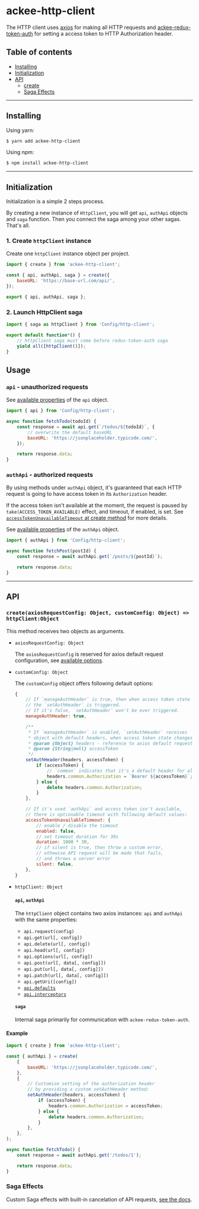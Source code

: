 # ackee-http-client

The HTTP client uses [axios](https://github.com/axios/axios) for making all HTTP requests and [ackee-redux-token-auth](https://www.npmjs.com/package/ackee-redux-token-auth) for setting a access token to HTTP Authorization header.

## Table of contents

-   [Installing](#installing)
-   [Initialization](#initialization)
-   [API](#api)
    -   [create](#api-create)
    -   [Saga Effects](#api-saga-effects)

---

## <a name="installing"></a>Installing

Using yarn:

```bash
$ yarn add ackee-http-client
```

Using npm:

```bash
$ npm install ackee-http-client
```

---

## <a name="initialization"></a>Initialization

Initialization is a simple 2 steps process.

By creating a new instance of `HttpClient`, you will get `api`, `authApi` objects and `saga` function. Then you connect the saga among your other sagas. That's all.

### 1. Create `httpClient` instance

Create one `httpClient` instance object per project.

```js
import { create } from 'ackee-http-client';

const { api, authApi, saga } = create({
    baseURL: 'https://base-url.com/api/',
});

export { api, authApi, saga };
```

### 2. Launch HttpClient saga

```js
import { saga as httpClient } from 'Config/http-client';

export default function*() {
    // httpClient saga must come before redux-token-auth saga
    yield all([httpClient()]);
}
```

## <a name="usage"></a>Usage

### `api` - unauthorized requests

See [available properties](#api-create-http-client) of the `api` object.

```js
import { api } from 'Config/http-client';

async function fetchTodo(todoId) {
    const response = await api.get(`/todos/${todoId}`, {
        // overwrite the default baseURL
        baseURL: 'https://jsonplaceholder.typicode.com/',
    });

    return response.data;
}
```

### `authApi` - authorized requests

By using methods under `authApi` object, it's guaranteed that each HTTP request is going to have access token in its `Authorization` header.

If the access token isn't available at the moment, the request is paused by `take(ACCESS_TOKEN_AVAILABLE)` effect, and timeout, if enabled, is set. See [`accessTokenUnavailableTimeout` at create method](#api-create-customConfig) for more details.

See [available properties](#api-create-http-client) of the `authApi` object.

```js
import { authApi } from 'Config/http-client';

async function fetchPost(postId) {
    const response = await authApi.get(`/posts/${postId}`);

    return response.data;
}
```

---

## <a name="api"></a>API

### <a name="api-create"></a>`create(axiosRequestConfig: Object, customConfig: Object) => httpClient:Object`

This method receives two objects as arguments.

-   `axiosRequestConfig: Object`

    The `axiosRequestConfig` is reserved for axios default request configuration, see [available options](https://github.com/axios/axios#request-config).

-   <a name="api-create-customConfig"></a>`customConfig: Object`

    The `customConfig` object offers following default options:

    ```js
    {
        // If `manageAuthHeader` is true, then when access token state changes,
        // the `setAuthHeader` is triggered.
        // If it's false, `setAuthHeader` won't be ever triggered.
        manageAuthHeader: true,

        /**
         * If `manageAuthHeader` is enabled, `setAuthHeader` receives
         * object with default headers, when access token state changes.
         * @param {Object} headers - reference to axios default request headers object (https://github.com/axios/axios#custom-instance-defaults)
         * @param {String|null} accessToken
         */
        setAuthHeader(headers, accessToken) {
            if (accessToken) {
                // `common` indicates that it's a default header for all HTTP methods
                headers.common.Authorization = `Bearer ${accessToken}`;
            } else {
                delete headers.common.Authorization;
            }
        },

        // If it's used `authApi` and access token isn't available,
        // there is optionable timeout with following default values:
        accessTokenUnavailableTimeout: {
            // enable / disable the timeout
            enabled: false,
            // set timeout duration for 30s
            duration: 1000 * 30,
            // if silent is true, then throw a custom error,
            // othewise API request will be made that fails,
            // and throws a server error
            silent: false,
        },
    }
    ```

-   <a name="api-create-http-client"></a>`httpClient: Object`

    #### `api`, `authApi`

    The `httpClient` object contains two axios instances: `api` and `authApi` with the same properties:

    -   `api.request(config)`
    -   `api.get(url[, config])`
    -   `api.delete(url[, config])`
    -   `api.head(url[, config])`
    -   `api.options(url[, config])`
    -   `api.post(url[, data[, config]])`
    -   `api.put(url[, data[, config]])`
    -   `api.patch(url[, data[, config]])`
    -   `api.getUri([config])`
    -   [`api.defaults`](https://github.com/axios/axios#custom-instance-defaults)
    -   [`api.interceptors`](https://github.com/axios/axios#interceptors)


    #### `saga`
    Internal saga primarily for communication with `ackee-redux-token-auth`.

#### Example

```js
import { create } from 'ackee-http-client';

const { authApi } = create(
    {
        baseURL: 'https://jsonplaceholder.typicode.com/',
    },
    {
        // Customize setting of the authorization header
        // by providing a custom setAuthHeader method:
        setAuthHeader(headers, accessToken) {
            if (accessToken) {
                headers.common.Authorization = accessToken;
            } else {
                delete headers.common.Authorization;
            }
        },
    },
);

async function fetchTodo() {
    const response = await authApi.get('/todos/1');

    return response.data;
}
```

### <a name="api-saga-effects"></a> Saga Effects

Custom Saga effects with built-in cancelation of API requests, [see the docs](https://gitlab.ack.ee/Web/http-client/blob/master/src/saga-effects/saga-effects.md).
